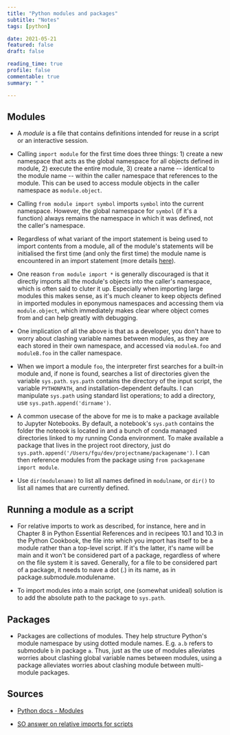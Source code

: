 ```yaml
---
title: "Python modules and packages"
subtitle: "Notes"
tags: [python]

date: 2021-05-21
featured: false
draft: false

reading_time: true
profile: false
commentable: true
summary: " "

---
```


## Modules

- A *module* is a file that contains definitions intended for reuse in a script
  or an interactive session.

- Calling `import module` for the first time does three things: 1) create a new
  namespace that acts as the global namespace for all objects defined in module,
  2) execute the entire module, 3) create a name -- identical to the module name
  -- within the caller namespace that references to the module. This can be used
  to access module objects in the caller namespace as `module.object`.

- Calling `from module import symbol` imports `symbol` into the current
  namespace. However, the global namespace for `symbol` (if it's a function)
  always remains the namespace in which it was defined, not the caller's
  namespace.

- Regardless of what variant of the import statement is being used to import
  contents from a module, all of the module's statements will be initialised the
  first time (and only the first time) the module name is encountered in an
  import statement (more details
  [here](https://docs.python.org/3/tutorial/modules.html#more-on-modules)).

- One reason `from module import *` is generally discouraged is that it directly
  imports all the module's objects into the caller's namespace, which is often
  said to cluter it up. Especially when importing large modules this makes
  sense, as it's much cleaner to keep objects defined in imported modules in
  eponymous namespaces and accessing them via `module.object`, which immediately
  makes clear where object comes from and can help greatly with debugging.

- One implication of all the above is that as a developer, you don't have to
  worry about clashing variable names between modules, as they are each stored
  in their own namespace, and accessed via `moduleA.foo` and `moduleB.foo` in
  the caller namespace.

- When we import a module `foo`, the interpreter first searches for a built-in
  module and, if none is found, searches a list of directories given the
  variable `sys.path`. `sys.path` contains the directory of the input script,
  the variable `PYTHONPATH`, and installation-dependent defaults. I can
  manipulate `sys.path` using standard list operations; to add a directory, use
  `sys.path.append('dirname')`.

- A common usecase of the above for me is to make a package available to Jupyter
  Notebooks. By default, a notebook's `sys.path` contains the folder the noteook
  is located in and a bunch of conda managed directories linked to my running
  Conda environment. To make available a package that lives in the project root
  directory, just do
  `sys.path.append('/Users/fgu/dev/projectname/packagename')`. I can then
  reference modules from the package using `from packagename import module`.

- Use `dir(modulename)` to list all names defined in `modulname`, or `dir()` to
  list all names that are currently defined.


## Running a module as a script

- For relative imports to work as described, for instance, here and in Chapter 8
  in Python Essential References and in recipees 10.1 and 10.3 in the Python
  Cookbook, the file into which you import has itself to be a module rather than
  a top-level script. If it's the latter, it's name will be main and it won't be
  considered part of a package, regardless of where on the file system it is
  saved. Generally, for a file to be considered part of a package, it needs to
  nave a dot (.) in its name, as in package.submodule.modulename.

- To import modules into a main script, one (somewhat unideal) solution is to
  add the absolute path to the package to `sys.path`.


## Packages

- Packages are collections of modules. They help structure Python's module
  namespace by using dotted module names. E.g. `a.b` refers to submodule `b` in
  package `a`. Thus, just as the use of modules alleviates worries about
  clashing global variable names between modules, using a package alleviates
  worries about clashing module between multi-module packages.



## Sources

- [Python docs -
  Modules](https://docs.python.org/3/tutorial/modules.html#executing-modules-as-scripts)

- [SO answer on relative imports for
  scripts](https://stackoverflow.com/questions/14132789/relative-imports-in-python-2-7/14132912#14132912)

